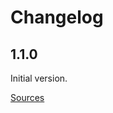 # Changelog

## 1.1.0

Initial version.

[Sources](https://github.com/mobeelizer/java-sdk/tree/1.1.0)